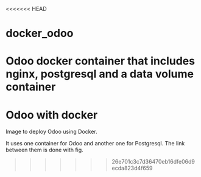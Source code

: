 <<<<<<< HEAD
# docker_odoo
Odoo docker container that includes nginx, postgresql and a data volume container
=======
Odoo with docker
====================

Image to deploy Odoo using Docker.

It uses one container for Odoo and another one for Postgresql.
The link between them is done with fig.
>>>>>>> 26e701c3c7d36470eb16dfe06d9ecda823d4f659
